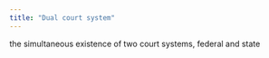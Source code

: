 ```yaml
---
title: "Dual court system"
---
```

the simultaneous existence of two court systems, federal and state

